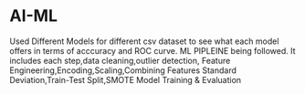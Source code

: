 # AI-ML
Used Different Models for different csv dataset to see what each model offers in terms of acccuracy and ROC curve.
ML PIPLEINE being followed.
It includes each step,data cleaning,outlier detection,
Feature Engineering,Encoding,Scaling,Combining Features
Standard Deviation,Train-Test Split,SMOTE
Model Training & Evaluation 
